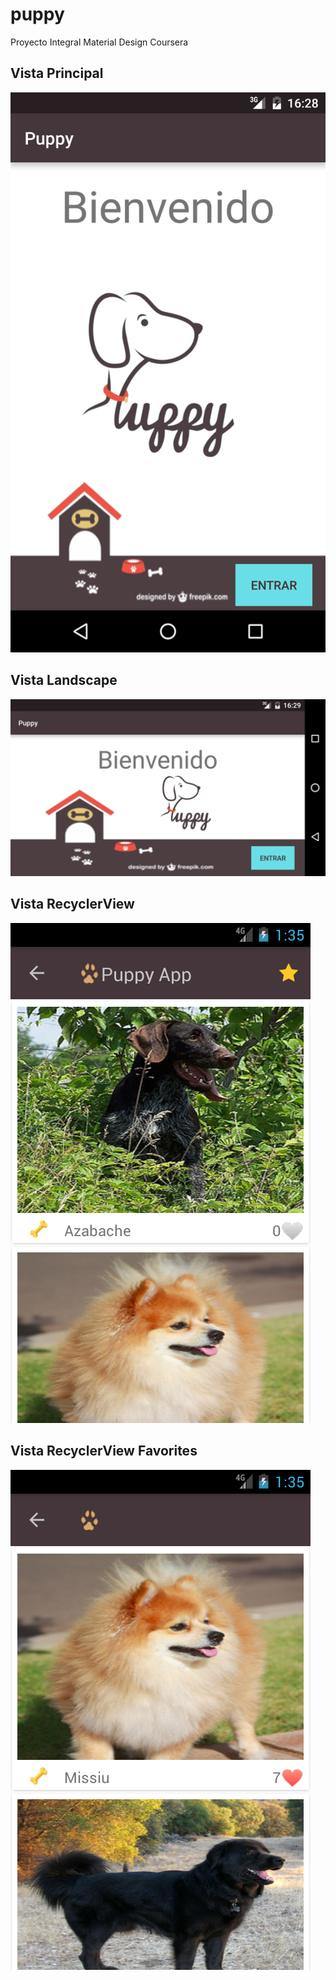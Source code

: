 # puppy
Proyecto Integral Material Design Coursera

## Vista Principal
![Screenshot](capture/Screenshot.png)
## Vista Landscape
![Screenshot](capture/Screenshot_Land.png)

## Vista RecyclerView
![Screenshot](capture/Screenshot_RecycleryView.png)
## Vista RecyclerView Favorites
![Screenshot](capture/Screenshot_RecyclerViewFavorite.png)
